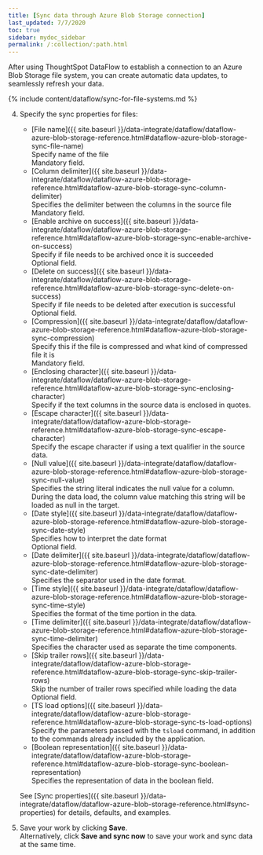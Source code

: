 ```yaml
---
title: [Sync data through Azure Blob Storage connection]
last_updated: 7/7/2020
toc: true
sidebar: mydoc_sidebar
permalink: /:collection/:path.html
---
```

After using ThoughtSpot DataFlow to establish a connection to an Azure Blob Storage file system, you can create automatic data updates, to seamlessly refresh your data.

{% include content/dataflow/sync-for-file-systems.md %}

4. Specify the sync properties for files:

     * [File name]({{ site.baseurl }}/data-integrate/dataflow/dataflow-azure-blob-storage-reference.html#dataflow-azure-blob-storage-sync-file-name)<br/>Specify name of the file<br/>Mandatory field.
     * [Column delimiter]({{ site.baseurl }}/data-integrate/dataflow/dataflow-azure-blob-storage-reference.html#dataflow-azure-blob-storage-sync-column-delimiter)<br/>Specifies the delimiter between the columns in the source file<br/>Mandatory field.
     * [Enable archive on success]({{ site.baseurl }}/data-integrate/dataflow/dataflow-azure-blob-storage-reference.html#dataflow-azure-blob-storage-sync-enable-archive-on-success)<br/>Specify if file needs to be archived once it is succeeded<br/>Optional field.
     * [Delete on success]({{ site.baseurl }}/data-integrate/dataflow/dataflow-azure-blob-storage-reference.html#dataflow-azure-blob-storage-sync-delete-on-success)<br/>Specify if file needs to be deleted after execution is successful<br/>Optional field.
     * [Compression]({{ site.baseurl }}/data-integrate/dataflow/dataflow-azure-blob-storage-reference.html#dataflow-azure-blob-storage-sync-compression)<br/>Specify this if the file is compressed and what kind of compressed file it is<br/>Mandatory field.
     * [Enclosing character]({{ site.baseurl }}/data-integrate/dataflow/dataflow-azure-blob-storage-reference.html#dataflow-azure-blob-storage-sync-enclosing-character)<br/>Specify if the text columns in the source data is enclosed in quotes.
     * [Escape character]({{ site.baseurl }}/data-integrate/dataflow/dataflow-azure-blob-storage-reference.html#dataflow-azure-blob-storage-sync-escape-character)<br/>Specify the escape character if using a text qualifier in the source data.
     * [Null value]({{ site.baseurl }}/data-integrate/dataflow/dataflow-azure-blob-storage-reference.html#dataflow-azure-blob-storage-sync-null-value)<br/>Specifies the string literal indicates the null value for a column. During the data load, the column value matching this string will be loaded as null in the target.
     * [Date style]({{ site.baseurl }}/data-integrate/dataflow/dataflow-azure-blob-storage-reference.html#dataflow-azure-blob-storage-sync-date-style)<br/>Specifies how to interpret the date format<br/>Optional field.
     * [Date delimiter]({{ site.baseurl }}/data-integrate/dataflow/dataflow-azure-blob-storage-reference.html#dataflow-azure-blob-storage-sync-date-delimiter)<br/>Specifies the separator used in the date format.
     * [Time style]({{ site.baseurl }}/data-integrate/dataflow/dataflow-azure-blob-storage-reference.html#dataflow-azure-blob-storage-sync-time-style)<br/>Specifies the format of the time portion in the data.
     * [Time delimiter]({{ site.baseurl }}/data-integrate/dataflow/dataflow-azure-blob-storage-reference.html#dataflow-azure-blob-storage-sync-time-delimiter)<br/>Specifies the character used as separate the time components.
     * [Skip trailer rows]({{ site.baseurl }}/data-integrate/dataflow/dataflow-azure-blob-storage-reference.html#dataflow-azure-blob-storage-sync-skip-trailer-rows)<br/>Skip the number of trailer rows specified while loading the data<br/>Optional field.
     * [TS load options]({{ site.baseurl }}/data-integrate/dataflow/dataflow-azure-blob-storage-reference.html#dataflow-azure-blob-storage-sync-ts-load-options)<br/>Specify the parameters passed with the <code>tsload</code> command, in addition to the commands already included by the application.
     * [Boolean representation]({{ site.baseurl }}/data-integrate/dataflow/dataflow-azure-blob-storage-reference.html#dataflow-azure-blob-storage-sync-boolean-representation)<br/>Specifies the representation of data in the boolean field.

     See [Sync properties]({{ site.baseurl }}/data-integrate/dataflow/dataflow-azure-blob-storage-reference.html#sync-properties) for details, defaults, and examples.

5. Save your work by clicking **Save**.<br/>Alternatively, click **Save and sync now** to save your work and sync data at the same time.
